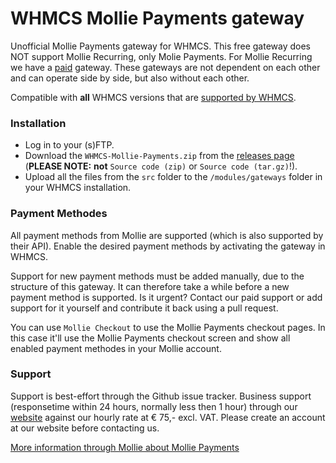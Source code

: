 # WHMCS Mollie Payments gateway
Unofficial Mollie Payments gateway for WHMCS. This free gateway does NOT support Mollie Recurring, only Molie Payments. For Mollie Recurring we have a [paid](https://0100dev.nl/modules/whmcs#WHMCS%20Mollie%20Recurring) gateway. These gateways are not dependent on each other and can operate side by side, but also without each other.

Compatible with **all** WHMCS versions that are [supported by WHMCS](https://docs.whmcs.com/Long_Term_Support#WHMCS_Version_.26_LTS_Schedule).

### Installation
+ Log in to your (s)FTP.
+ Download the `WHMCS-Mollie-Payments.zip` from the [releases page](https://github.com/0100Dev/WHMCS-Mollie/releases) (**PLEASE NOTE:** **not** `Source code (zip)` or `Source code (tar.gz)`!).
+ Upload all the files from the `src` folder to the `/modules/gateways` folder in your WHMCS installation.

### Payment Methodes
All payment methods from Mollie are supported (which is also supported by their API). Enable the desired payment methods by activating the gateway in WHMCS.

Support for new payment methods must be added manually, due to the structure of this gateway. It can therefore take a while before a new payment method is supported. Is it urgent? Contact our paid support or add support for it yourself and contribute it back using a pull request.

You can use `Mollie Checkout` to use the Mollie Payments checkout pages. In this case it'll use the Mollie Payments checkout screen and show all enabled payment methodes in your Mollie account.

### Support
Support is best-effort through the Github issue tracker. Business support (responsetime within 24 hours, normally less then 1 hour) through our [website](https://0100dev.nl/) against our hourly rate at € 75,- excl. VAT. Please create an account at our website before contacting us.

[More information through Mollie about Mollie Payments](https://www.mollie.com/en/payments)
